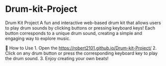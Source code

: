 # Drum-kit-Project
Drum Kit Project  A fun and interactive web-based drum kit that allows users to play drum sounds by clicking buttons or pressing keyboard keys! Each button corresponds to a unique drum sound, creating a simple and engaging way to explore music.

🚀 How to Use
	1.	Open the https://robert2101.github.io/Drum-kit-Project/
	2.	Click on any drum button or press the corresponding keyboard key to play the drum sound.
	3.	Enjoy creating your own beats!